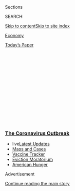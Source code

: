 <div id="app">

<div>

<div>

<div>

<div class="NYTAppHideMasthead css-1q2w90k e1suatyy0">

<div class="section css-ui9rw0 e1suatyy2">

<div class="css-eph4ug er09x8g0">

<div class="css-6n7j50">

</div>

<span class="css-1dv1kvn">Sections</span>

<div class="css-10488qs">

<span class="css-1dv1kvn">SEARCH</span>

</div>

[Skip to content](#site-content)[Skip to site
index](#site-index)

</div>

<div id="masthead-section-label" class="css-1wr3we4 eaxe0e00">

[Economy](https://www.nytimes3xbfgragh.onion/section/business/economy)

</div>

<div class="css-10698na e1huz5gh0">

</div>

</div>

<div id="masthead-bar-one" class="section hasLinks css-15hmgas e1csuq9d3">

<div class="css-uqyvli e1csuq9d0">

</div>

<div class="css-1uqjmks e1csuq9d1">

</div>

<div class="css-9e9ivx">

[](https://myaccount.nytimes3xbfgragh.onion/auth/login?response_type=cookie&client_id=vi)

</div>

<div class="css-1bvtpon e1csuq9d2">

[Today’s
Paper](https://www.nytimes3xbfgragh.onion/section/todayspaper)

</div>

</div>

</div>

</div>

<div data-aria-hidden="false">

<div id="site-content" data-role="main">

<div>

<div class="css-1aor85t" style="opacity:0.000000001;z-index:-1;visibility:hidden">

<div class="css-1hqnpie">

<div class="css-epjblv">

<span class="css-17xtcya">[Economy](/section/business/economy)</span><span class="css-x15j1o">|</span><span class="css-fwqvlz">Federal
Reserve Leaves Rates Near Zero as Economic Recovery
Sputters</span>

</div>

<div class="css-k008qs">

<div class="css-1iwv8en">

<span class="css-18z7m18"></span>

<div>

</div>

</div>

<span class="css-1n6z4y">https://nyti.ms/3hLhjkG</span>

<div class="css-1705lsu">

<div class="css-4xjgmj">

<div class="css-4skfbu" data-role="toolbar" data-aria-label="Social Media Share buttons, Save button, and Comments Panel with current comment count" data-testid="share-tools">

  - 
  - 
  - 
  - 
    
    <div class="css-6n7j50">
    
    </div>

  - 

</div>

</div>

</div>

</div>

</div>

</div>

<div class="css-13pd83m">

<div class="css-l9svim">

### [<span class="css-pa1jbp"><span class="css-1rxm0ex">The Coronavirus</span><span class="css-1rxm0ex"> Outbreak</span></span>](https://www.nytimes3xbfgragh.onion/news-event/coronavirus?name=styln-coronavirus-markets&region=TOP_BANNER&block=storyline_menu_recirc&action=click&pgtype=Article&impression_id=44e98af0-f290-11ea-8ef7-cd06f6acdb7f&variant=undefined)

  - <span class="css-ousu42"><span class="css-12clwdu">live</span>[Latest
    Updates](https://www.nytimes3xbfgragh.onion/2020/09/09/world/covid-19-coronavirus.html?name=styln-coronavirus-markets&region=TOP_BANNER&block=storyline_menu_recirc&action=click&pgtype=Article&impression_id=44e9b200-f290-11ea-8ef7-cd06f6acdb7f&variant=undefined)</span>
  - <span class="css-ousu42">[Maps and
    Cases](https://www.nytimes3xbfgragh.onion/interactive/2020/us/coronavirus-us-cases.html?name=styln-coronavirus-markets&region=TOP_BANNER&block=storyline_menu_recirc&action=click&pgtype=Article&impression_id=44e9b201-f290-11ea-8ef7-cd06f6acdb7f&variant=undefined)</span>
  - <span class="css-ousu42">[Vaccine
    Tracker](https://www.nytimes3xbfgragh.onion/interactive/2020/science/coronavirus-vaccine-tracker.html?name=styln-coronavirus-markets&region=TOP_BANNER&block=storyline_menu_recirc&action=click&pgtype=Article&impression_id=44e9b202-f290-11ea-8ef7-cd06f6acdb7f&variant=undefined)</span>
  - <span class="css-ousu42">[Eviction
    Moratorium](https://www.nytimes3xbfgragh.onion/2020/09/02/your-money/eviction-moratorium-covid.html?name=styln-coronavirus-markets&region=TOP_BANNER&block=storyline_menu_recirc&action=click&pgtype=Article&impression_id=44e9b203-f290-11ea-8ef7-cd06f6acdb7f&variant=undefined)</span>
  - <span class="css-ousu42">[American
    Hunger](https://www.nytimes3xbfgragh.onion/interactive/2020/09/02/magazine/food-insecurity-hunger-us.html?name=styln-coronavirus-markets&region=TOP_BANNER&block=storyline_menu_recirc&action=click&pgtype=Article&impression_id=44e9b204-f290-11ea-8ef7-cd06f6acdb7f&variant=undefined)</span>

</div>

</div>

<div id="top-wrapper" class="css-1sy8kpn">

<div id="top-slug" class="css-l9onyx">

Advertisement

</div>

[Continue reading the main
story](#after-top)

<div class="ad top-wrapper" style="text-align:center;height:100%;display:block;min-height:250px">

<div id="top" class="place-ad" data-position="top" data-size-key="top">

</div>

</div>

<div id="after-top">

</div>

</div>

<div>

<div id="sponsor-wrapper" class="css-1hyfx7x">

<div id="sponsor-slug" class="css-19vbshk">

Supported by

</div>

[Continue reading the main
story](#after-sponsor)

<div id="sponsor" class="ad sponsor-wrapper" style="text-align:center;height:100%;display:block">

</div>

<div id="after-sponsor">

</div>

</div>

<div class="css-186x18t">

</div>

<div class="css-1vkm6nb ehdk2mb0">

# Federal Reserve Leaves Rates Near Zero as Economic Recovery Sputters

</div>

Federal Reserve officials made clear that they will work to bolster the
economy as the pandemic hurts business activity and the job market.

<div class="css-79elbk" data-testid="photoviewer-wrapper">

<div class="css-z3e15g" data-testid="photoviewer-wrapper-hidden">

</div>

<div class="css-1a48zt4 ehw59r15" data-testid="photoviewer-children">

![<span class="css-16f3y1r e13ogyst0" data-aria-hidden="true">The
comments on Wednesday from Jerome H. Powell, the Fed chair, underlined
both the peril ahead for American workers and the reality that interest
rates are likely to be very low for a long
time.</span><span class="css-cnj6d5 e1z0qqy90" itemprop="copyrightHolder"><span class="css-1ly73wi e1tej78p0">Credit...</span><span><span>Ting
Shen for The New York
Times</span></span></span>](https://static01.graylady3jvrrxbe.onion/images/2020/07/29/business/29DC-Fed-01/merlin_171588552_71b5518c-f3c6-4426-9279-319d6a501b3f-articleLarge.jpg?quality=75&auto=webp&disable=upscale)

</div>

</div>

<div class="css-18e8msd">

<div class="css-vp77d3 epjyd6m0">

<div class="css-hus3qt ey68jwv0" data-aria-hidden="true">

[![Jeanna
Smialek](https://static01.graylady3jvrrxbe.onion/images/2020/07/03/reader-center/author-jeanna-smialek/author-jeanna-smialek-thumbLarge.png
"Jeanna Smialek")](https://www.nytimes3xbfgragh.onion/by/jeanna-smialek)

</div>

<div class="css-1baulvz">

By [<span class="css-1baulvz last-byline" itemprop="name">Jeanna
Smialek</span>](https://www.nytimes3xbfgragh.onion/by/jeanna-smialek)

</div>

</div>

  - 
    
    <div class="css-ld3wwf e16638kd2">
    
    July 29,
    2020
    
    </div>

  - 
    
    <div class="css-4xjgmj">
    
    <div class="css-d8bdto" data-role="toolbar" data-aria-label="Social Media Share buttons, Save button, and Comments Panel with current comment count" data-testid="share-tools">
    
      - 
      - 
      - 
      - 
        
        <div class="css-6n7j50">
        
        </div>
    
      - 
    
    </div>
    
    </div>

</div>

</div>

<div class="section meteredContent css-1r7ky0e" name="articleBody" itemprop="articleBody">

<div class="css-1fanzo5 StoryBodyCompanionColumn">

<div class="css-53u6y8">

WASHINGTON — The Federal Reserve left interest rates near zero on
Wednesday and Jerome H. Powell, the Fed chair, predicted a long road
ahead as a recent spike in virus cases saps momentum from the nascent
economic recovery.

“The path forward for the economy is extraordinarily uncertain and will
depend in large part on our success in keeping the virus in check,” Mr.
Powell said at a news conference following the Fed’s two-day meeting,
noting that infections have surged since late June and the “pace of
recovery looks like it has slowed.”

Mr. Powell said policymakers needed more data before drawing firm
conclusions about the scope of the pullback, but he noted that debit and
credit card spending were slowing and labor market indicators suggested
that recent job gains might be weakening. More than [14
million](https://fred.stlouisfed.org/series/PAYEMS#:~:text=Notes%3A,and%20the%20unincorporated%20self%2Demployed.)
people who held jobs in February are no longer employed, Mr. Powell
said, warning that it will take a while for workers in certain
industries, like restaurants, hotels and travel, to find new jobs.

“There’s probably going to be a long tail where a large number of people
are struggling to get back to work,” he said, adding that the Fed was
“not even thinking about thinking about thinking about” raising rates.

</div>

</div>

<div class="css-1fanzo5 StoryBodyCompanionColumn">

<div class="css-53u6y8">

The labor market rebound “is going to take a while,” he said, and “we’re
going to be there for all of that.”

While the Fed took no major actions on Wednesday, Mr. Powell’s comments
underlined both the peril ahead for American workers and the reality
that interest rates are likely to be very low — making money cheap to
borrow — for an extended period of time. Stock prices climbed following
his remarks as investors took heart in the Fed’s patient stance.

Ahead of Mr. Powell’s comments, the central bank reiterated in its
[post-meeting
statement](https://www.federalreserve.gov/newsevents/pressreleases/monetary20200729a.htm)
that the Fed would keep low rates in place “until it is confident that
the economy has weathered recent
events.”

<div id="NYT_MAIN_CONTENT_1_REGION" class="css-9tf9ac">

<div>

<div id="styln-covid-updates-markets" class="section interactive-content interactive-size-medium css-1ftcdic">

<div class="css-17ih8de interactive-body">

<div id="styln-briefing-block">

<div class="briefing-block-header-section">

# [Latest Updates: The Coronavirus Outbreak and the Economy](https://www.nytimes3xbfgragh.onion/live/2020/09/09/business/stock-market-today-coronavirus?action=click&pgtype=Article&state=default&region=MAIN_CONTENT_1&context=storylines_live_updates)

</div>

<div class="briefing-block-lb-items">

<div class="briefing-block-update-time active">

[38m
ago](https://www.nytimes3xbfgragh.onion/live/2020/09/09/business/stock-market-today-coronavirus?action=click&pgtype=Article&state=default&region=MAIN_CONTENT_1&context=storylines_live_updates#why-a-licensing-expert-and-a-mall-operator-bought-brooks-brothers-forever-21-and-others)

</div>

<div>

[Why a licensing expert and a mall operator bought Brooks Brothers,
Forever 21 and
others.](https://www.nytimes3xbfgragh.onion/live/2020/09/09/business/stock-market-today-coronavirus?action=click&pgtype=Article&state=default&region=MAIN_CONTENT_1&context=storylines_live_updates#why-a-licensing-expert-and-a-mall-operator-bought-brooks-brothers-forever-21-and-others)

</div>

<div class="briefing-block-update-time active">

[38m
ago](https://www.nytimes3xbfgragh.onion/live/2020/09/09/business/stock-market-today-coronavirus?action=click&pgtype=Article&state=default&region=MAIN_CONTENT_1&context=storylines_live_updates#lvmh-says-it-is-pulling-out-of-its-16-billion-takeover-of-tiffany)

</div>

<div>

[LVMH says it is pulling out of its $16 billion takeover of
Tiffany.](https://www.nytimes3xbfgragh.onion/live/2020/09/09/business/stock-market-today-coronavirus?action=click&pgtype=Article&state=default&region=MAIN_CONTENT_1&context=storylines_live_updates#lvmh-says-it-is-pulling-out-of-its-16-billion-takeover-of-tiffany)

</div>

<div class="briefing-block-update-time active">

[38m
ago](https://www.nytimes3xbfgragh.onion/live/2020/09/09/business/stock-market-today-coronavirus?action=click&pgtype=Article&state=default&region=MAIN_CONTENT_1&context=storylines_live_updates#six-months-in-seafarers-on-ships-around-the-world-still-have-no-way-home)

</div>

<div>

[Six months in, seafarers on ships around the world still have no way
home.](https://www.nytimes3xbfgragh.onion/live/2020/09/09/business/stock-market-today-coronavirus?action=click&pgtype=Article&state=default&region=MAIN_CONTENT_1&context=storylines_live_updates#six-months-in-seafarers-on-ships-around-the-world-still-have-no-way-home)

</div>

</div>

<div class="briefing-block-footer">

<div class="briefing-block-footer-meta">

[See more
updates](https://www.nytimes3xbfgragh.onion/live/2020/09/09/business/stock-market-today-coronavirus?action=click&pgtype=Article&state=default&region=MAIN_CONTENT_1&context=storylines_live_updates)

</div>

<div class="briefing-block-briefinglinks">

<span>More live coverage:</span>
[Global](https://www.nytimes3xbfgragh.onion/2020/09/09/world/covid-19-coronavirus.html?action=click&pgtype=Article&state=default&region=MAIN_CONTENT_1&context=storylines_live_updates)

</div>

</div>

</div>

</div>

</div>

</div>

</div>

The Fed’s announcement [came as another round of tense negotiations
continued in
Congress](https://www.nytimes3xbfgragh.onion/2020/07/28/business/us-lawmakers-deliberate-over-another-aid-package.html)
over providing more support to workers and businesses still struggling
amid the pandemic, including whether to extend an extra $600 per week in
unemployment benefits that is set to expire this week.

Mr. Powell said the support lawmakers had already provided had been
critical for workers and businesses and, in turn, the economy. While he
did not weigh in on how high unemployment insurance benefits should be
set, he said it would be important to help the large number of workers
who were likely to be displaced even if the economy reopened
successfully.

</div>

</div>

<div class="css-1fanzo5 StoryBodyCompanionColumn">

<div class="css-53u6y8">

“There won’t be enough jobs for them — those people will need support,”
he said, noting that government policy so far has “kept people in their
homes, it’s kept businesses in business.”

Mr. Powell said both Congress and the central bank would need to do more
in the months ahead.

Since March, the Fed has put in place a series of measures to help
cushion the economic fallout as businesses close or reduce capacity and
as shoppers stay home from malls and movie theaters to control the
spread of the coronavirus. The central bank has rolled out nine
emergency lending programs, which are meant to keep credit flowing to
businesses and state and local governments, and is purchasing
government-backed bonds to keep markets functioning normally. It has
slashed interest rates to rock bottom to entice borrowing and spending.

On Tuesday, [officials
announced](https://www.nytimes3xbfgragh.onion/2020/07/28/business/economy/coronavirus-federal-reserve-policy.html)
that they would extend their emergency lending programs through the end
of the year. Seven of the programs were initially set to expire around
the end of September, but could still be needed past that as coronavirus
cases have continued to rise.

The Fed said on Wednesday that it would also extend its programs meant
to keep dollar funding readily available to foreign central banks
through March.

Mr. Powell said it was important that the facilities stay in place
“until we’re very confident that the turmoil from the pandemic and the
economic fallout are behind us.”

That could take time. The unemployment rate, while falling, remains
historically high at 11.1 percent. Initial jobless claims [ticked up
last
week](https://www.nytimes3xbfgragh.onion/2020/07/23/business/economy/unemployment-economy-coronavirus.html)
after months of gradual improvement, stoking concerns that the economy
might be backsliding. Data
[suggest](https://www.washingtonpost.com/business/2020/07/23/permanent-business-closures-yelp/)
that many
[businesses](https://www.nytimes3xbfgragh.onion/2020/07/13/business/small-businesses-coronavirus.html)
are beginning to close permanently.

The job losses are hitting disadvantaged communities particularly hard.
The Fed’s own surveys have shown that poorer people were [more likely to
lose
jobs](https://www.nytimes3xbfgragh.onion/2020/05/14/business/economy/coronavirus-jobless-unemployment.html),
and those with less education often did not have the option to work from
home. The jobless rate for Black workers has skyrocketed to more than
[15 percent](https://www.bls.gov/news.release/empsit.t02.htm), and the
unemployment rate for Black men continued to tick up in June even as the
rate for other racial and gender groups began to fall.

</div>

</div>

<div class="css-1fanzo5 StoryBodyCompanionColumn">

<div class="css-53u6y8">

Mr. Powell acknowledged the unequal brunt of the pandemic on Wednesday,
and said that what the Fed can do is focus on fostering a strong labor
market.

“What we’re trying to do is create an environment, in the financial
markets and in the economy, where those people have the best chance they
can have to go back to work to their old job or to a new job,” Mr.
Powell said.

While Fed officials’ June economic projections suggested that they
expected
[unemployment](https://www.federalreserve.gov/monetarypolicy/files/fomcprojtabl20200610.pdf)
to fall below 10 percent by the end of the year, based on the central
forecast, policymakers made it clear that conditions were extremely
uncertain. The recent surge in infections could temper the more
optimistic takes.

The central bank’s policies do seem to be offering support, at least
around the edges. House buying has ticked up, fueled by cheap mortgage
rates, and the [U.S. homeownership
rate](https://www.bloomberg.com/news/articles/2020-07-28/homeownership-rate-in-the-u-s-soars-to-highest-level-since-2008?sref=oZtxD6sa)
is now at levels last seen before the 2008 financial crisis.

Key credit markets have calmed down after a disorderly March and April,
as has the market for U.S. government debt.

While investors expect the Fed to eventually make a more concrete
commitment to maintaining low rates for months or years — by pegging
them to the unemployment or inflation rate, or by pledging to keep rates
low until a calendar date — Mr. Powell said on Wednesday that
conversations about such approaches would continue at future meetings.

He also said the Federal Open Market Committee’s longer-run framework
review, which could guide the central bank’s strategies, would be
completed in the near future. Some economists took that news to mean
that more action is coming at the Fed’s
[Sept. 15-16](https://www.federalreserve.gov/monetarypolicy/fomccalendars.htm)
meeting.

“The July F.O.M.C. meeting was expected to be a placeholder event until
more important decisions are made at the next meeting in September,”
Michael Feroli, the chief U.S. economist at J.P. Morgan, said in a note.
“The committee met those expectations.”

</div>

</div>

</div>

<div>

</div>

<div>

</div>

<div>

</div>

<div>

<div id="bottom-wrapper" class="css-1ede5it">

<div id="bottom-slug" class="css-l9onyx">

Advertisement

</div>

[Continue reading the main
story](#after-bottom)

<div id="bottom" class="ad bottom-wrapper" style="text-align:center;height:100%;display:block;min-height:90px">

</div>

<div id="after-bottom">

</div>

</div>

</div>

</div>

</div>

## Site Index

<div>

</div>

## Site Information Navigation

  - [© <span>2020</span> <span>The New York Times
    Company</span>](https://help.nytimes3xbfgragh.onion/hc/en-us/articles/115014792127-Copyright-notice)

<!-- end list -->

  - [NYTCo](https://www.nytco.com/)
  - [Contact
    Us](https://help.nytimes3xbfgragh.onion/hc/en-us/articles/115015385887-Contact-Us)
  - [Work with us](https://www.nytco.com/careers/)
  - [Advertise](https://nytmediakit.com/)
  - [T Brand Studio](http://www.tbrandstudio.com/)
  - [Your Ad
    Choices](https://www.nytimes3xbfgragh.onion/privacy/cookie-policy#how-do-i-manage-trackers)
  - [Privacy](https://www.nytimes3xbfgragh.onion/privacy)
  - [Terms of
    Service](https://help.nytimes3xbfgragh.onion/hc/en-us/articles/115014893428-Terms-of-service)
  - [Terms of
    Sale](https://help.nytimes3xbfgragh.onion/hc/en-us/articles/115014893968-Terms-of-sale)
  - [Site
    Map](https://spiderbites.nytimes3xbfgragh.onion)
  - [Help](https://help.nytimes3xbfgragh.onion/hc/en-us)
  - [Subscriptions](https://www.nytimes3xbfgragh.onion/subscription?campaignId=37WXW)

</div>

</div>

</div>

</div>
